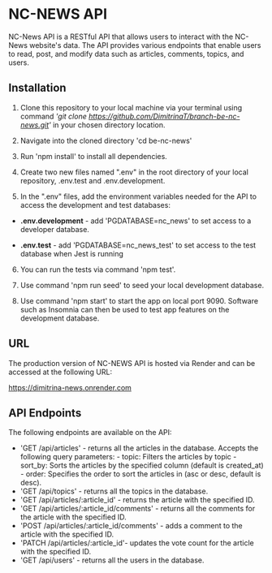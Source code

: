 # NC-NEWS API

NC-News API is a RESTful API that allows users to interact with the NC-News website's data. The API provides various endpoints that enable users to read, post, and modify data such as articles, comments, topics, and users.

## Installation

1. Clone this repository to your local machine via your terminal using command _'git clone https://github.com/DimitrinaT/branch-be-nc-news.git'_ in your chosen directory location.

2. Navigate into the cloned directory 'cd be-nc-news'

3. Run 'npm install' to install all dependencies.

4. Create two new files named ".env" in the root directory of your local repository, .env.test and .env.development.

5. In the ".env" files, add the environment variables needed for the API to access the development and test databases:

- **.env.development** - add 'PGDATABASE=nc_news' to set access to a developer database.

- **.env.test** - add 'PGDATABASE=nc_news_test' to set access to the test database when Jest is running

6. You can run the tests via command 'npm test'.

7. Use command 'npm run seed' to seed your local development database.

8. Use command 'npm start' to start the app on local port 9090. Software such as Insomnia can then be used to test app features on the development database.

## URL

The production version of NC-NEWS API is hosted via Render and can be accessed at the following URL:

https://dimitrina-news.onrender.com

## API Endpoints

The following endpoints are available on the API:

- 'GET /api/articles' - returns all the articles in the database. Accepts the following query parameters: - topic: Filters the articles by topic - sort_by: Sorts the articles by the specified column (default is created_at) - order: Specifies the order to sort the articles in (asc or desc, default is desc).
- 'GET /api/topics' - returns all the topics in the database.
- 'GET /api/articles/:article_id' - returns the article with the specified ID.
- 'GET /api/articles/:article_id/comments' - returns all the comments for the article with the specified ID.
- 'POST /api/articles/:article_id/comments' - adds a comment to the article with the specified ID.
- 'PATCH /api/articles/:article_id'- updates the vote count for the article with the specified ID.
- 'GET /api/users' - returns all the users in the database.
